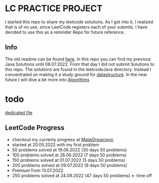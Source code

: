 # LC PRACTICE PROJECT

I started this repo to share my leetcode solutions.
As I got into it, I realized that is of no use, since LeetCode registers each of your submits.
I have decided to use this as a reminder Repo for future reference.

## Info
The old readme can be found [here](/archive/oldREADME.md).
In this repo you can find my previous Java Solutions until 08.07.2022.
From that day I did not submit Solutions to this repo.
The solutions are found in the leetcodeJava directory.
Instead I concentrated on making it a study ground for [datastructure](/DS/dataStructure.md).
In the near future I will dive a bit more into [Algorithms](/algorithms/algorithms.md)

# todo

[dedicated file](TODO.md)

## LeetCode Progress
- checkout my currenty progress at [MatejDragicevic](https://leetcode.com/MatejDragicevic/)
- started at 20.05.2022 with my first problem
- 50 problems solved at 19.06.2022 (30 days 50 problems)
- 100 problems solved at 26.06.2022 (7 days 50 problems)
- 150 problems solved at 01.07.2022 (5 days 50 problems)
- 200 problems solved at 09.07.2022 (8 days 50 problems)
- Premium from 13.07.2022
- 250 problems solved at 24.08.2022 (47 days 50 problems) <- time off
